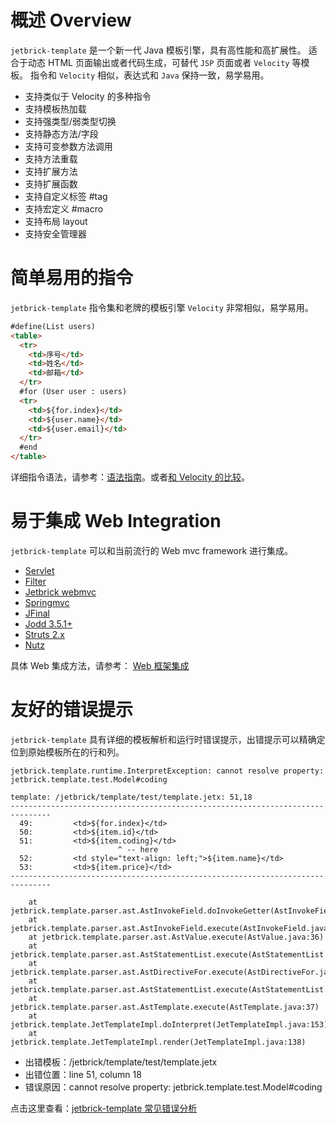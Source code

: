概述 Overview
==================

`jetbrick-template` 是一个新一代 Java 模板引擎，具有高性能和高扩展性。 适合于动态 HTML 页面输出或者代码生成，可替代 `JSP` 页面或者 `Velocity` 等模板。 指令和 `Velocity` 相似，表达式和 `Java` 保持一致，易学易用。

* 支持类似于 Velocity 的多种指令
* 支持模板热加载
* 支持强类型/弱类型切换
* 支持静态方法/字段
* 支持可变参数方法调用
* 支持方法重载
* 支持扩展方法
* 支持扩展函数
* 支持自定义标签 #tag
* 支持宏定义 #macro
* 支持布局 layout
* 支持安全管理器


简单易用的指令
=============================

`jetbrick-template` 指令集和老牌的模板引擎 `Velocity` 非常相似，易学易用。

```html
#define(List users)
<table>
  <tr>
    <td>序号</td>
    <td>姓名</td>
    <td>邮箱</td>
  </tr>
  #for (User user : users)
  <tr>
    <td>${for.index}</td>
    <td>${user.name}</td>
    <td>${user.email}</td>
  </tr>
  #end
</table>
```

详细指令语法，请参考：[语法指南](syntax.html)。或者[和 Velocity 的比较](velocity-compare.html)。


易于集成 Web Integration
=============================

`jetbrick-template` 可以和当前流行的 Web mvc framework 进行集成。

* [Servlet](web-integration-servlet.html)
* [Filter](web-integration-filter.html)
* [Jetbrick webmvc](web-integration-jetbrickmvc.html)
* [Springmvc](web-integration-springmvc.html)
* [JFinal](web-integration-jfinal.html)
* [Jodd 3.5.1+](web-integration-jodd.html)
* [Struts 2.x](web-integration-struts.html)
* [Nutz](web-integration-nutz.html)

具体 Web 集成方法，请参考： [Web 框架集成](web-integration.html)


友好的错误提示
=============================

`jetbrick-template` 具有详细的模板解析和运行时错误提示，出错提示可以精确定位到原始模板所在的行和列。

```
jetbrick.template.runtime.InterpretException: cannot resolve property: jetbrick.template.test.Model#coding

template: /jetbrick/template/test/template.jetx: 51,18
-------------------------------------------------------------------------------
  49:         <td>${for.index}</td>
  50:         <td>${item.id}</td>
  51:         <td>${item.coding}</td>
                        ^ -- here
  52:         <td style="text-align: left;">${item.name}</td>
  53:         <td>${item.price}</td>
-------------------------------------------------------------------------------

	at jetbrick.template.parser.ast.AstInvokeField.doInvokeGetter(AstInvokeField.java:63)
	at jetbrick.template.parser.ast.AstInvokeField.execute(AstInvokeField.java:51)
	at jetbrick.template.parser.ast.AstValue.execute(AstValue.java:36)
	at jetbrick.template.parser.ast.AstStatementList.execute(AstStatementList.java:182)
	at jetbrick.template.parser.ast.AstDirectiveFor.execute(AstDirectiveFor.java:59)
	at jetbrick.template.parser.ast.AstStatementList.execute(AstStatementList.java:182)
	at jetbrick.template.parser.ast.AstTemplate.execute(AstTemplate.java:37)
	at jetbrick.template.JetTemplateImpl.doInterpret(JetTemplateImpl.java:153)
	at jetbrick.template.JetTemplateImpl.render(JetTemplateImpl.java:138)
```

* 出错模板：/jetbrick/template/test/template.jetx
* 出错位置：line 51, column 18
* 错误原因：cannot resolve property: jetbrick.template.test.Model#coding

点击这里查看：[jetbrick-template 常见错误分析](faq-error.html)


